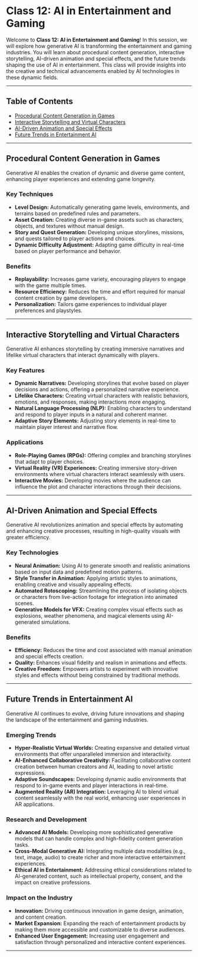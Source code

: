 # Class 12: AI in Entertainment and Gaming

Welcome to **Class 12: AI in Entertainment and Gaming**! In this session, we will explore how generative AI is transforming the entertainment and gaming industries. You will learn about procedural content generation, interactive storytelling, AI-driven animation and special effects, and the future trends shaping the use of AI in entertainment. This class will provide insights into the creative and technical advancements enabled by AI technologies in these dynamic fields.

---

## Table of Contents

- [Procedural Content Generation in Games](#procedural-content-generation-in-games)
- [Interactive Storytelling and Virtual Characters](#interactive-storytelling-and-virtual-characters)
- [AI-Driven Animation and Special Effects](#ai-driven-animation-and-special-effects)
- [Future Trends in Entertainment AI](#future-trends-in-entertainment-ai)

---

## Procedural Content Generation in Games

Generative AI enables the creation of dynamic and diverse game content, enhancing player experiences and extending game longevity.

### Key Techniques

- **Level Design:** Automatically generating game levels, environments, and terrains based on predefined rules and parameters.
- **Asset Creation:** Creating diverse in-game assets such as characters, objects, and textures without manual design.
- **Story and Quest Generation:** Developing unique storylines, missions, and quests tailored to player actions and choices.
- **Dynamic Difficulty Adjustment:** Adapting game difficulty in real-time based on player performance and behavior.

### Benefits

- **Replayability:** Increases game variety, encouraging players to engage with the game multiple times.
- **Resource Efficiency:** Reduces the time and effort required for manual content creation by game developers.
- **Personalization:** Tailors game experiences to individual player preferences and playstyles.

---

## Interactive Storytelling and Virtual Characters

Generative AI enhances storytelling by creating immersive narratives and lifelike virtual characters that interact dynamically with players.

### Key Features

- **Dynamic Narratives:** Developing storylines that evolve based on player decisions and actions, offering a personalized narrative experience.
- **Lifelike Characters:** Creating virtual characters with realistic behaviors, emotions, and responses, making interactions more engaging.
- **Natural Language Processing (NLP):** Enabling characters to understand and respond to player inputs in a natural and coherent manner.
- **Adaptive Story Elements:** Adjusting story elements in real-time to maintain player interest and narrative flow.

### Applications

- **Role-Playing Games (RPGs):** Offering complex and branching storylines that adapt to player choices.
- **Virtual Reality (VR) Experiences:** Creating immersive story-driven environments where virtual characters interact seamlessly with users.
- **Interactive Movies:** Developing movies where the audience can influence the plot and character interactions through their decisions.

---

## AI-Driven Animation and Special Effects

Generative AI revolutionizes animation and special effects by automating and enhancing creative processes, resulting in high-quality visuals with greater efficiency.

### Key Technologies

- **Neural Animation:** Using AI to generate smooth and realistic animations based on input data and predefined motion patterns.
- **Style Transfer in Animation:** Applying artistic styles to animations, enabling creative and visually appealing effects.
- **Automated Rotoscoping:** Streamlining the process of isolating objects or characters from live-action footage for integration into animated scenes.
- **Generative Models for VFX:** Creating complex visual effects such as explosions, weather phenomena, and magical elements using AI-generated simulations.

### Benefits

- **Efficiency:** Reduces the time and cost associated with manual animation and special effects creation.
- **Quality:** Enhances visual fidelity and realism in animations and effects.
- **Creative Freedom:** Empowers artists to experiment with innovative styles and effects without being constrained by traditional methods.

---

## Future Trends in Entertainment AI

Generative AI continues to evolve, driving future innovations and shaping the landscape of the entertainment and gaming industries.

### Emerging Trends

- **Hyper-Realistic Virtual Worlds:** Creating expansive and detailed virtual environments that offer unparalleled immersion and interactivity.
- **AI-Enhanced Collaborative Creativity:** Facilitating collaborative content creation between human creators and AI, leading to novel artistic expressions.
- **Adaptive Soundscapes:** Developing dynamic audio environments that respond to in-game events and player interactions in real-time.
- **Augmented Reality (AR) Integration:** Leveraging AI to blend virtual content seamlessly with the real world, enhancing user experiences in AR applications.

### Research and Development

- **Advanced AI Models:** Developing more sophisticated generative models that can handle complex and high-fidelity content generation tasks.
- **Cross-Modal Generative AI:** Integrating multiple data modalities (e.g., text, image, audio) to create richer and more interactive entertainment experiences.
- **Ethical AI in Entertainment:** Addressing ethical considerations related to AI-generated content, such as intellectual property, consent, and the impact on creative professions.

### Impact on the Industry

- **Innovation:** Driving continuous innovation in game design, animation, and content creation.
- **Market Expansion:** Expanding the reach of entertainment products by making them more accessible and customizable to diverse audiences.
- **Enhanced User Engagement:** Increasing user engagement and satisfaction through personalized and interactive content experiences.

---